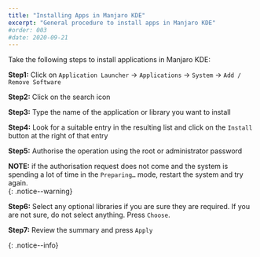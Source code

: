 ```yaml
---
title: "Installing Apps in Manjaro KDE"
excerpt: "General procedure to install apps in Manjaro KDE"
#order: 003
#date: 2020-09-21
---
```


Take the following steps to install applications in Manjaro KDE:

<div class='notice--info' markdown=1>

**Step1:** Click on `Application Launcher` -> `Applications` -> `System` -> `Add / Remove Software`

**Step2:** Click on the search icon<br>

**Step3:** Type the name of the application or library you want to install<br>

**Step4:** Look for a suitable entry in the resulting list and click on the `Install` button at the right of that entry <br>

**Step5:** Authorise the operation using the root or administrator password<br>

**NOTE:** if the authorisation request does not come and the system is spending a lot of time in the `Preparing…` mode, restart the system and try again.<br>
{: .notice--warning}

**Step6:** Select any optional libraries if you are sure they are required. If you are not sure, do not select anything. Press `Choose`.  <br>

**Step7:** Review the summary and press `Apply`<br>

</div>

{: .notice--info}
